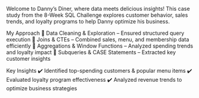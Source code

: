 Welcome to Danny’s Diner, where data meets delicious insights! This case study from the 8-Week SQL Challenge explores customer behavior, sales trends, and loyalty programs to help Danny optimize his business.

 My Approach
🔹 Data Cleaning & Exploration – Ensured structured query execution
🔹 Joins & CTEs – Combined sales, menu, and membership data efficiently
🔹 Aggregations & Window Functions – Analyzed spending trends and loyalty impact
🔹 Subqueries & CASE Statements – Extracted key customer insights

 Key Insights
✔️ Identified top-spending customers & popular menu items
✔️ Evaluated loyalty program effectiveness
✔️ Analyzed revenue trends to optimize business strategies
